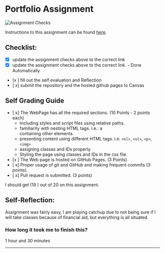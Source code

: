 Portfolio Assignment
==========================================
![Assignment Checks](https://github.com/IT3049C/1.student-portfolio/workflows/Assignment%20Checks/badge.svg)

Instructions to this assignment can be found [here](https://it3049c.github.io/Material/Assignments/1.Online_Portfolio/).
## Checklist:
- [x] update the assignment checks above to the correct link
- [x] update the assignment checks above to the correct link. - Done Automatically
- [x ] fill out the self evaluation and Reflection
- [ x] submit the repository and the hosted github pages to Canvas

## Self Grading Guide
<!--- put an x in each of the completed sections below .. e.g. [x] Task 1 --->

- [ x] The WebPage has all the required sections. (10 Points - 2 points each)
  - Including styles and script files using relative paths.
  - familiarity with nesting HTML tags. i.e.: a <div> containing other elements.
  - presenting content using different HTML tags. i.e. `<ol>`, `<ul>`, `<p>`, `<img>`
  - assigning classes and IDs properly.
  - Styling the page using classes and IDs in the css file.
- [x ] The Web page is hosted on GitHub Pages. (3 Points)
- [ x] Proper usage of git and GitHub and making frequent commits (3 points).
- [ x] Pull request is submitted. (3 points)

<!--- Update the following line with your grade --->
I should get (19 ) out of 20 on this assignment.

## Self-Reflection:
Assignment was fairly easy, I am playing catchup due to not being sure if I will take classes because of financial aid, but everything is all situated.

### How long it took me to finish this?
1 hour and 30 minutes

-----------------------
